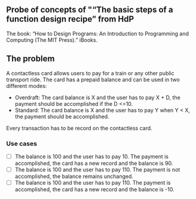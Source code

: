 ## Probe of concepts of "“The basic steps of a function design recipe” from HdP 

The book: “How to Design Programs: An Introduction to Programming and Computing (The MIT Press).” iBooks.

## The problem

A contactless card allows users to pay for a train or any other public transport ride. The card has a prepaid balance and can be used in two different modes:

- Overdraft: The card balance is X and the user has to pay X + D, the payment should be accomplished if the D <=10.
- Standard: The card balance is X and the user has to pay Y when Y < X, the payment should be accomplished.

 
Every transaction has to be record on the contactless card. 

### Use cases

- [ ]  The balance is 100 and the user has to pay 10. The payment is accomplished, the card has a new record and the balance is 90.
- [ ]  The balance is 100 and the user has to pay 110. The payment is not accomplished, the balance remains unchanged.
- [ ]  The balance is 100 and the user has to pay 110. The payment is accomplished, the card has a new record and the balance is -10.

